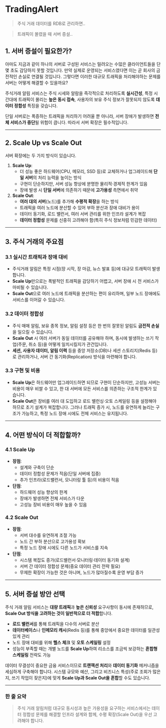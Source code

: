 # TradingAlert

> 주식 거래 데이터를 RDB로 관리하면..


> 트래픽이 몰렸을 때 서버 증설..

## 1. 서버 증설이 필요한가?

아마도 지금과 같이 하나의 서버로 구성된 서비스는 밀려오는 수많은 클라이언트들을 단 몇 초도 감당하지 못할 것입니다. 만약 실제로 운영되는 서비스였다면 이는 곧 회사의 금전적인 손실로 연결될 것입니다. 그렇다면 이러한 대규모 트래픽을 처리해야하는 문제를 서버는 어떻게 해결할 수 있을까요?

주식거래 알림 서비스는 주식 시세와 알람을 즉각적으로 처리하도록 **실시간성**, 특정 시간대에 트래픽이 몰리는 **높은 동시 접속**, 사용자의 보유 주식 정보가 잘못되지 않도록 **데이터 정합성** 특징을 갖습니다.

단일 서버로는 폭증하는 트래픽을 처리하기 어려울 뿐 아니라, 서버 장애가 발생하면 **전체 서비스가 중단**될 위험이 큽니다. 따라서 서버 확장은 필수적입니다.

---

## 2. Scale Up vs Scale Out

서버 확장에는 두 가지 방식이 있습니다.

1. **Scale Up**:
    - 더 성능 좋은 하드웨어(CPU, 메모리, SSD 등)로 교체하거나 업그레이드해 **단일 서버**의 처리 능력을 높이는 방식
    - 구현이 단순하지만, 서버 성능 향상에 분명한 물리적·경제적 한계가 있음
    - 장애 발생 시 **단일 서버**에 의존하기 때문에 **고가용성** 측면에서 취약
2. **Scale Out**:
    - **여러 대의 서버**(노드)를 추가해 **수평적 확장**을 하는 방식
    - 트래픽을 여러 노드에 분산할 수 있어 부하 분산과 장애 대비가 용이
    - 데이터 동기화, 로드 밸런서, 여러 서버 관리를 위한 인프라 설계가 복잡
    - **데이터 정합성** 문제를 신중히 고려해야 함(특히 주식 정보처럼 민감한 데이터)

---

## 3. 주식 거래의 주요점

### 3.1 실시간 트래픽과 장애 대비

- 주식거래 알림은 특정 시점(장 시작, 장 마감, 뉴스 발표 등)에 대규모 트래픽이 발생합니다.
- **Scale Up**만으로는 폭발적인 트래픽을 감당하기 어렵고, 서버 장애 시 전 서비스가 마비될 수 있습니다.
- **Scale Out**으로 여러 노드에 트래픽을 분산하는 편이 유리하며, 일부 노드 장애에도 서비스를 이어갈 수 있습니다.

### 3.2 데이터 정합성

- 주식 매매 알림, 보유 종목 정보, 알림 설정 등은 한 번의 잘못된 알림도 **금전적 손실**을 일으킬 수 있습니다.
- **Scale Out** 시 여러 서버가 동일 데이터를 공유해야 하며, 동시에 발생하는 쓰기 작업(주문, 취소 등)을 어떻게 일치시킬지가 관건입니다.
- **세션, 사용자 데이터, 알림 이력** 등을 중앙 저장소(DB)나 세션 스토리지(Redis 등)로 관리하거나, 서버 간 동기화(Replication) 방식을 마련해야 합니다.

### 3.3 구현 및 비용

- **Scale Up**은 하드웨어만 업그레이드하면 되므로 구현이 단순하지만, 고성능 서버는 비용이 매우 비쌀 수 있고, 한 대 서버에 모든 서비스를 의존하는 구조적 한계가 있습니다.
- **Scale Out**은 장비를 여러 대 도입하고 로드 밸런싱·오토 스케일링 등을 설정해야 하므로 초기 설계가 복잡합니다. 그러나 트래픽 증가 시, 노드를 유연하게 늘리는 구조가 가능하고, 특정 노드 장애 시에도 전체 서비스는 유지됩니다.

---

## 4. 어떤 방식이 더 적합할까?

### 4.1 Scale Up

- **장점**:
    - 설계와 구축이 단순
    - 데이터 정합성 문제가 적음(단일 서버에 집중)
    - 추가 인프라(로드밸런서, 모니터링 툴 등)의 비용이 적음
- **단점**:
    - 하드웨어 성능 향상의 한계
    - 장애가 발생하면 전체 서비스가 다운
    - 고성능 장비 비용이 매우 높을 수 있음

### 4.2 Scale Out

- **장점**:
    - 서버 대수를 유연하게 조절 가능
    - 노드 간 부하 분산으로 고가용성 확보
    - 특정 노드 장애 시에도 다른 노드가 서비스를 지속
- **단점**:
    - 시스템 복잡도 증가(로드밸런서·모니터링·데이터 동기화 설계)
    - 서버 간 데이터 정합성 문제(중요 데이터 관리 전략 필요)
    - 무제한 확장이 가능한 것은 아니며, 노드가 많아질수록 운영 부담 증가

---

## 5. 서버 증설 방안 선택

주식 거래 알림 서비스는 **대량 트래픽**과 **높은 신뢰성** 요구사항이 동시에 존재하므로, **Scale Out 방식을 고려하는 것이 일반적으로 더 적합**합니다.

- **로드 밸런서**를 통해 트래픽을 다수의 서버로 분산
- **데이터베이스**나 **인메모리 캐시**(Redis 등)를 통해 중앙에서 중요한 데이터를 일관성 있게 관리
- 노드 장애 대비를 위해 **헬스 체크** 및 **오토 스케일링** 설정
- 성능이 부족할 때는 개별 노드를 **Scale Up**하여 리소스를 조금씩 보강하는 **혼합형 스케일링** 전략도 가능

데이터 무결성이 중요한 금융 서비스이므로 **트랜잭션 처리**와 **데이터 동기화** 메커니즘을 세심하게 구축해야 합니다. 시스템 규모와 예산, 그리고 비즈니스 특성(주로 조회가 많은지, 쓰기 작업이 잦은지)에 맞게 **Scale Up과 Scale Out을 혼합**할 수도 있습니다.

---

### 한 줄 요약

> 주식 거래 알림처럼 대규모 동시성과 높은 가용성을 요구하는 서비스에서는 데이터 정합성 문제를 해결할 인프라 설계와 함께, 수평 확장(Scale Out)을 우선 고려해야 합니다.
>

